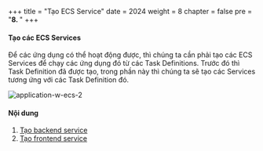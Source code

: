 +++
title = "Tạo ECS Service"
date = 2024
weight = 8
chapter = false
pre = "<b>8. </b>"
+++

#### Tạo các ECS Services

Để các ứng dụng có thể hoạt động được, thì chúng ta cần phải tạo các ECS Services để chạy các ứng dụng đó từ các Task Definitions. Trước đó thì Task Definition đã được tạo, trong phần này thì chúng ta sẽ tạo các Services tương ứng với các Task Definition đó.

![application-w-ecs-2](/images/8-create-ecs-services/application-w-ecs-2.png)

#### Nội dung

1. [Tạo backend service](8.1-bluegreen-service-scaling-with-backend/)
2. [Tạo frontend service](8.2-rolling-with-frontend/)
